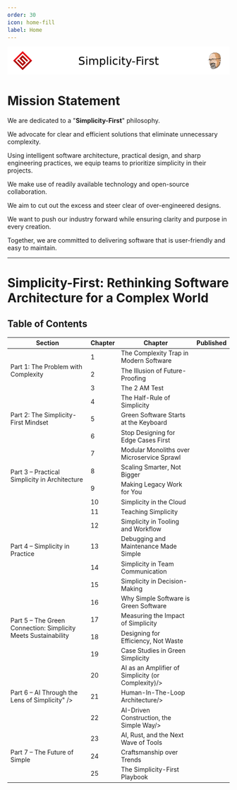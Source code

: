 ```yaml
---
order: 30
icon: home-fill
label: Home
---
```


![](images/leaderboard_banner.png)

# Mission Statement

We are dedicated to a "**Simplicity-First**" philosophy.

We advocate for clear and efficient solutions that eliminate unnecessary complexity.

Using intelligent software architecture, practical design, and sharp engineering practices, we equip teams to prioritize simplicity in their projects.

We make use of readily available technology and open-source collaboration.

We aim to cut out the excess and steer clear of over-engineered designs.

We want to push our industry forward while ensuring clarity and purpose in every creation.

Together, we are committed to delivering software that is user-friendly and easy to maintain.

---
# Simplicity-First: Rethinking Software Architecture for a Complex World
## Table of Contents
<table>
    <thead>
        <tr>
            <th>Section</th>
            <th>Chapter</th>
            <th>Chapter</th>
            <th>Published</th>
        </tr>
    </thead>
    <tbody>
        <tr>
            <td rowspan=3>Part 1: The Problem with Complexity</td>
            <td>1</td>
            <td>The Complexity Trap in Modern Software</td>
            <td></td>
        </tr>
        <tr>
            <td>2</td>
            <td>The Illusion of Future-Proofing</td>
            <td></td>
        </tr>
        <tr>
            <td>3</td>
            <td>The 2 AM Test</td>
            <td></td>
        </tr>
        <tr>
            <td rowspan=3>Part 2: The Simplicity-First Mindset</td>
            <td>4</td>
            <td>The Half-Rule of Simplicity</td>
            <td></td>
        </tr>
        <tr>
            <td>5</td>
            <td>Green Software Starts at the Keyboard</td>
            <td></td>
        </tr>
        <tr>
            <td>6</td>
            <td>Stop Designing for Edge Cases First</td>
            <td></td>
        </tr>
        <tr>
            <td rowspan=4>Part 3 – Practical Simplicity in Architecture</td>
            <td>7</td>
            <td>Modular Monoliths over Microservice Sprawl</td>
            <td></td>
        </tr>
        <tr>
            <td>8</td>
            <td>Scaling Smarter, Not Bigger</td>
            <td></td>
        </tr>
        <tr>
            <td>9</td>
            <td>Making Legacy Work for You</td>
            <td></td>
        </tr>
        <tr>
            <td>10</td>
            <td>Simplicity in the Cloud</td>
            <td></td>
        </tr>
        <tr>
            <td rowspan=5>Part 4 – Simplicity in Practice</td>
            <td>11</td>
            <td>Teaching Simplicity</td>
            <td></td>
        </tr>
        <tr>
            <td>12</td>
            <td>Simplicity in Tooling and Workflow</td>
            <td></td>
        </tr>
        <tr>
            <td>13</td>
            <td>Debugging and Maintenance Made Simple</td>
            <td></td>
        </tr>
        <tr>
            <td>14</td>
            <td>Simplicity in Team Communication</td>
            <td></td>
        </tr>
        <tr>
            <td>15</td>
            <td>Simplicity in Decision-Making</td>
            <td></td>
        </tr>
        <tr>
            <td rowspan=4>Part 5 – The Green Connection: Simplicity Meets Sustainability</td>
            <td>16</td>
            <td>Why Simple Software is Green Software</td>
            <td></td>
        </tr>
        <tr>
            <td>17</td>
            <td>Measuring the Impact of Simplicity</td>
            <td></td>
        </tr>
        <tr>
            <td>18</td>
            <td>Designing for Efficiency, Not Waste</td>
            <td></td>
        </tr>
        <tr>
            <td>19</td>
            <td>Case Studies in Green Simplicity</td>
            <td></td>
        </tr>
        <tr>
            <td rowspan=3>Part 6 – AI Through the Lens of Simplicity" /></td>
            <td>20</td>
            <td>AI as an Amplifier of Simplicity (or Complexity)/></td>
            <td></td>
        </tr>
        <tr>
            <td>21</td>
            <td>Human-In-The-Loop Architecture/></td>
            <td></td>
        </tr>
        <tr>
            <td>22</td>
            <td>AI-Driven Construction, the Simple Way/></td>
            <td></td>
        </tr>
        <tr>
            <td rowspan=3>Part 7 – The Future of Simple</td>
            <td>23</td>
            <td>AI, Rust, and the Next Wave of Tools</td>
            <td></td>
        </tr>
        <tr>
            <td>24</td>
            <td>Craftsmanship over Trends</td>
            <td></td>
        </tr>
        <tr>
            <td>25</td>
            <td>The Simplicity-First Playbook</td>
            <td></td>
        </tr>
    </tbody>
</table>

